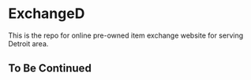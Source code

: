 # ExchangeD

This is the repo for online pre-owned item exchange website for serving Detroit area.

## To Be Continued

